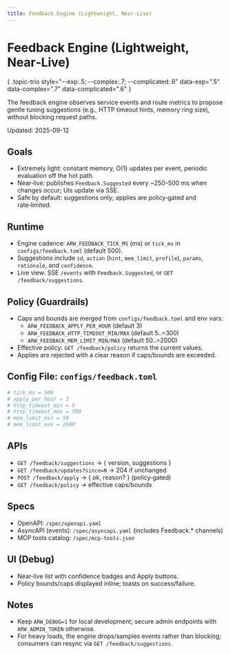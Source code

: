 ```yaml
---
title: Feedback Engine (Lightweight, Near‑Live)
---
```


# Feedback Engine (Lightweight, Near‑Live)
{ .topic-trio style="--exp:.5; --complex:.7; --complicated:.6" data-exp=".5" data-complex=".7" data-complicated=".6" }

The feedback engine observes service events and route metrics to propose gentle tuning suggestions (e.g., HTTP timeout hints, memory ring size), without blocking request paths.

Updated: 2025-09-12

## Goals
- Extremely light: constant memory, O(1) updates per event, periodic evaluation off the hot path.
- Near‑live: publishes `Feedback.Suggested` every ~250–500 ms when changes occur; UIs update via SSE.
- Safe by default: suggestions only; applies are policy‑gated and rate‑limited.

## Runtime
- Engine cadence: `ARW_FEEDBACK_TICK_MS` (ms) or `tick_ms` in `configs/feedback.toml` (default 500).
- Suggestions include `id`, `action` (`hint`, `mem_limit`, `profile`), `params`, `rationale`, and `confidence`.
- Live view: SSE `/events` with `Feedback.Suggested`, or `GET /feedback/suggestions`.

## Policy (Guardrails)
- Caps and bounds are merged from `configs/feedback.toml` and env vars:
  - `ARW_FEEDBACK_APPLY_PER_HOUR` (default 3)
  - `ARW_FEEDBACK_HTTP_TIMEOUT_MIN/MAX` (default 5..=300)
  - `ARW_FEEDBACK_MEM_LIMIT_MIN/MAX` (default 50..=2000)
- Effective policy: `GET /feedback/policy` returns the current values.
- Applies are rejected with a clear reason if caps/bounds are exceeded.

## Config File: `configs/feedback.toml`
```toml
# tick_ms = 500
# apply_per_hour = 3
# http_timeout_min = 5
# http_timeout_max = 300
# mem_limit_min = 50
# mem_limit_max = 2000
```

## APIs
- `GET /feedback/suggestions` → { version, suggestions }
- `GET /feedback/updates?since=N` → 204 if unchanged
- `POST /feedback/apply` → { ok, reason? } (policy‑gated)
- `GET /feedback/policy` → effective caps/bounds

## Specs
- OpenAPI: `/spec/openapi.yaml`
- AsyncAPI (events): `/spec/asyncapi.yaml` (includes Feedback.* channels)
- MCP tools catalog: `/spec/mcp-tools.json`

## UI (Debug)
- Near‑live list with confidence badges and Apply buttons.
- Policy bounds/caps displayed inline; toasts on success/failure.

## Notes
- Keep `ARW_DEBUG=1` for local development; secure admin endpoints with `ARW_ADMIN_TOKEN` otherwise.
- For heavy loads, the engine drops/samples events rather than blocking; consumers can resync via `GET /feedback/suggestions`.
